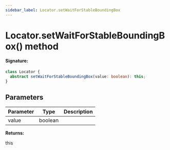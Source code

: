 ```yaml
---
sidebar_label: Locator.setWaitForStableBoundingBox
---
```


# Locator.setWaitForStableBoundingBox() method

#### Signature:

```typescript
class Locator {
  abstract setWaitForStableBoundingBox(value: boolean): this;
}
```

## Parameters

| Parameter | Type    | Description |
| --------- | ------- | ----------- |
| value     | boolean |             |

**Returns:**

this
